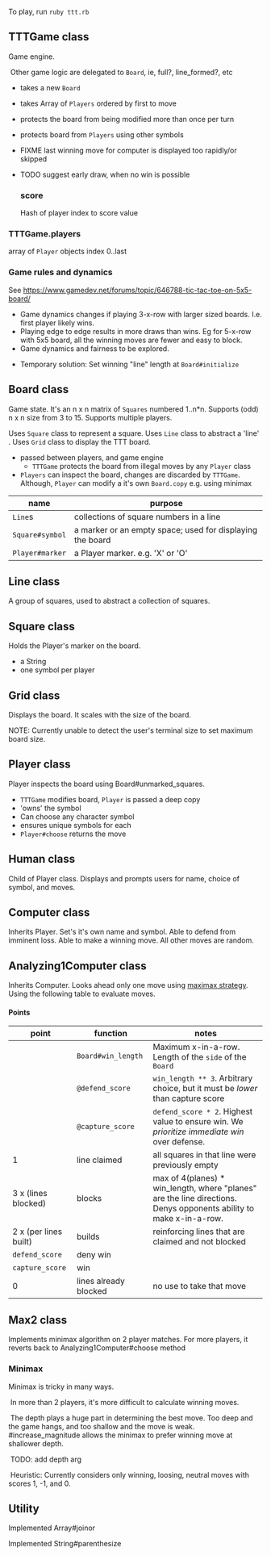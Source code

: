To play, run `ruby ttt.rb`

## TTTGame class
Game engine. 

​	Other game logic are delegated to `Board`, ie, full?, line_formed?, etc

- takes a new `Board`

- takes Array of `Players` ordered by first to move

- protects the board from being modified more than once per turn

- protects board from `Players` using other symbols

- FIXME last winning move for computer is displayed too rapidly/or skipped

- TODO suggest early draw, when no win is possible

  

  ### score

  Hash of player index to score value

### TTTGame.players

array of `Player` objects index 0..last

### Game rules and dynamics

See https://www.gamedev.net/forums/topic/646788-tic-tac-toe-on-5x5-board/

- Game dynamics changes if playing 3-x-row with larger sized boards. I.e. first player likely wins.
- Playing edge to edge results in more draws than wins. Eg for 5-x-row with 5x5 board, all the winning moves are fewer and easy to block.
- Game dynamics and fairness to be explored.

* Temporary solution: Set winning "line" length at `Board#initialize`

## Board class

Game state. It's an n x n matrix of `Squares` numbered 1..n*n. Supports (odd) n x n size from 3 to 15. Supports multiple players.

Uses `Square` class to represent a square. Uses `Line` class to abstract a 'line' . Uses `Grid` class to display the TTT board.

- passed between players, and game engine
  - `TTTGame` protects the board from illegal moves by any `Player` class
- `Players` can inspect the board, changes are discarded by `TTTGame`. Although, `Player` can modify a it's own `Board.copy` e.g. using minimax

| name            | purpose                                                   |
| --------------- | --------------------------------------------------------- |
| `Line`s         | collections of square numbers in a line                   |
| `Square#symbol` | a marker or an empty space; used for displaying the board |
| `Player#marker` | a Player marker. e.g. 'X' or 'O'                          |

## Line class

A group of squares, used to abstract a collection of squares.

## Square class

Holds the  Player's marker on the board.

- a String
- one symbol per player

## Grid class

Displays the board. It scales with the size of the board.

NOTE: Currently unable to detect the user's terminal size to set maximum board size.

## Player class

Player inspects the board using Board#unmarked_squares.

- `TTTGame` modifies board, `Player` is passed a deep copy
- 'owns' the symbol
- Can choose any character symbol
- ensures unique symbols for each
- `Player#choose` returns the move

## Human class

Child of Player class. Displays and prompts users for name, choice of symbol, and moves.

## Computer class

Inherits Player. Set's it's own name and symbol. Able to defend from imminent loss. Able to make a winning move. All other moves are random.

## Analyzing1Computer class

Inherits Computer. Looks ahead only one move using [maximax strategy](https://cs.stanford.edu/people/eroberts/courses/soco/projects/1998-99/game-theory/Minimax.html). Using the following table to evaluate moves.

#### Points

| point                 | function              | notes                                                        |
| --------------------- | --------------------- | ------------------------------------------------------------ |
|                       | `Board#win_length`    | Maximum x-in-a-row. Length of the `side` of the `Board`      |
|                       | `@defend_score`       | `win_length ** 3`. Arbitrary choice, but it must be *lower* than capture score |
|                       | `@capture_score`      | `defend_score * 2`. Highest value to ensure win. We *prioritize immediate win* over defense. |
| 1                     | line claimed          | all squares in that line were previously empty               |
| 3 x (lines blocked)   | blocks                | max of 4(planes) * win_length, where "planes" are the line directions. Denys opponents ability to make x-in-a-row. |
| 2 x (per lines built) | builds                | reinforcing lines that are claimed and not blocked           |
| `defend_score`        | deny win              |                                                              |
| `capture_score`       | win                   |                                                              |
| 0                     | lines already blocked | no use to take that move                                     |

## Max2 class

Implements minimax algorithm on 2 player matches. For more players, it reverts back to Analyzing1Computer#choose method

### Minimax

Minimax is tricky in many ways.

​	 In more than 2 players, it's more difficult to calculate winning moves.

​	The depth plays a huge part in determining the best move. Too deep and the game hangs, and too shallow and the move is weak. #increase_magnitude allows the minimax to prefer winning move at shallower depth.

​	TODO: add depth arg

​	Heuristic: Currently considers only winning, loosing, neutral moves with scores 1,  -1, and 0.

## Utility

Implemented Array#joinor

Implemented String#parenthesize